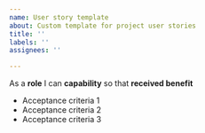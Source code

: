 ```yaml
---
name: User story template
about: Custom template for project user stories
title: ''
labels: ''
assignees: ''

---
```


As a **role** I can **capability** so that **received benefit**

- Acceptance criteria 1
- Acceptance criteria 2
- Acceptance criteria 3
